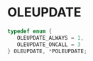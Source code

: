 # OLEUPDATE

```C
typedef enum {
   OLEUPDATE_ALWAYS = 1,
   OLEUPDATE_ONCALL = 3
} OLEUPDATE, *POLEUPDATE;
```
